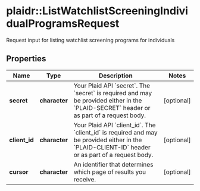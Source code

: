 # plaidr::ListWatchlistScreeningIndividualProgramsRequest

Request input for listing watchlist screening programs for individuals

## Properties
Name | Type | Description | Notes
------------ | ------------- | ------------- | -------------
**secret** | **character** | Your Plaid API &#x60;secret&#x60;. The &#x60;secret&#x60; is required and may be provided either in the &#x60;PLAID-SECRET&#x60; header or as part of a request body. | [optional] 
**client_id** | **character** | Your Plaid API &#x60;client_id&#x60;. The &#x60;client_id&#x60; is required and may be provided either in the &#x60;PLAID-CLIENT-ID&#x60; header or as part of a request body. | [optional] 
**cursor** | **character** | An identifier that determines which page of results you receive. | [optional] 


